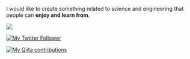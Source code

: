 I would like to create something related to science and engineering that people can **enjoy and learn from**.

![](https://github-profile-summary-cards.vercel.app/api/cards/profile-details?username=zawawahoge&theme=nord_bright)

[![My Twitter Follower](https://img.shields.io/twitter/follow/zawawahoge?label=Twitter&logo=twitter&style=flat)](https://twitter/zawawahoge)

[![My Qiita contributions](https://qiita-badge.apiapi.app/s/zawawahoge/contributions.svg)](https://qiita.com/zawawahoge)
